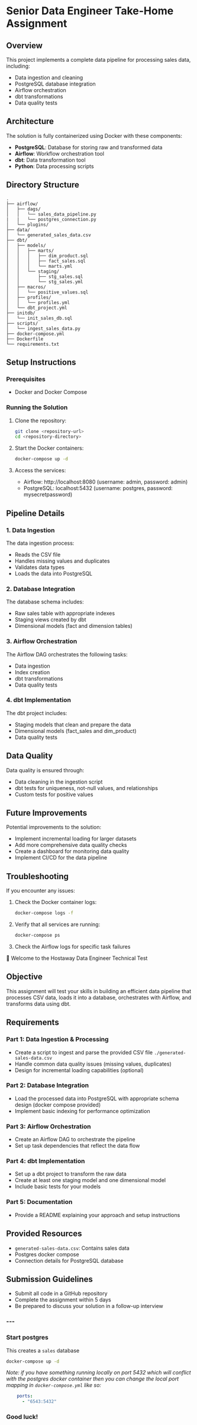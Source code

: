# Senior Data Engineer Take-Home Assignment

## Overview

This project implements a complete data pipeline for processing sales data, including:
- Data ingestion and cleaning
- PostgreSQL database integration
- Airflow orchestration
- dbt transformations
- Data quality tests

## Architecture

The solution is fully containerized using Docker with these components:
- **PostgreSQL**: Database for storing raw and transformed data
- **Airflow**: Workflow orchestration tool
- **dbt**: Data transformation tool
- **Python**: Data processing scripts

## Directory Structure

```
.
├── airflow/
│   ├── dags/
│   │   └── sales_data_pipeline.py
|   |   └── postgres_connection.py
│   └── plugins/
├── data/
│   └── generated_sales_data.csv
├── dbt/
│   ├── models/
│   │   ├── marts/
│   │   │   ├── dim_product.sql
│   │   │   ├── fact_sales.sql
│   │   │   └── marts.yml
│   │   └── staging/
│   │       ├── stg_sales.sql
│   │       └── stg_sales.yml
│   ├── macros/
│   │   └── positive_values.sql
│   ├── profiles/
│   │   └── profiles.yml
│   └── dbt_project.yml
├── initdb/
│   └── init_sales_db.sql
├── scripts/
│   └── ingest_sales_data.py
├── docker-compose.yml
├── Dockerfile
└── requirements.txt
```

## Setup Instructions

### Prerequisites

- Docker and Docker Compose

### Running the Solution

1. Clone the repository:
   ```bash
   git clone <repository-url>
   cd <repository-directory>
   ```

2. Start the Docker containers:
   ```bash
   docker-compose up -d
   ```

3. Access the services:
   - Airflow: http://localhost:8080 (username: admin, password: admin)
   - PostgreSQL: localhost:5432 (username: postgres, password: mysecretpassword)

## Pipeline Details

### 1. Data Ingestion

The data ingestion process:
- Reads the CSV file
- Handles missing values and duplicates
- Validates data types
- Loads the data into PostgreSQL

### 2. Database Integration

The database schema includes:
- Raw sales table with appropriate indexes
- Staging views created by dbt
- Dimensional models (fact and dimension tables)

### 3. Airflow Orchestration

The Airflow DAG orchestrates the following tasks:
- Data ingestion
- Index creation
- dbt transformations
- Data quality tests

### 4. dbt Implementation

The dbt project includes:
- Staging models that clean and prepare the data
- Dimensional models (fact_sales and dim_product)
- Data quality tests

## Data Quality

Data quality is ensured through:
- Data cleaning in the ingestion script
- dbt tests for uniqueness, not-null values, and relationships
- Custom tests for positive values

## Future Improvements

Potential improvements to the solution:
- Implement incremental loading for larger datasets
- Add more comprehensive data quality checks
- Create a dashboard for monitoring data quality
- Implement CI/CD for the data pipeline

## Troubleshooting

If you encounter any issues:
1. Check the Docker container logs:
   ```bash
   docker-compose logs -f
   ```
2. Verify that all services are running:
   ```bash
   docker-compose ps
   ```
3. Check the Airflow logs for specific task failures

👋 Welcome to the Hostaway Data Engineer Technical Test

## Objective
This assignment will test your skills in building an efficient data pipeline that processes CSV data, loads it into a database, orchestrates with Airflow, and transforms data using dbt.

## Requirements

### Part 1: Data Ingestion & Processing
- Create a script to ingest and parse the provided CSV file `./generated-sales-data.csv`
- Handle common data quality issues (missing values, duplicates)
- Design for incremental loading capabilities (optional)

### Part 2: Database Integration
- Load the processed data into PostgreSQL with appropriate schema design (docker compose provided)
- Implement basic indexing for performance optimization

### Part 3: Airflow Orchestration
- Create an Airflow DAG to orchestrate the pipeline
- Set up task dependencies that reflect the data flow

### Part 4: dbt Implementation
- Set up a dbt project to transform the raw data
- Create at least one staging model and one dimensional model
- Include basic tests for your models

### Part 5: Documentation
- Provide a README explaining your approach and setup instructions

## Provided Resources
- `generated-sales-data.csv`: Contains sales data
- Postgres docker compose 
- Connection details for PostgreSQL database

## Submission Guidelines
- Submit all code in a GitHub repository
- Complete the assignment within 5 days
- Be prepared to discuss your solution in a follow-up interview


### ---
### Start postgres
This creates a `sales` database
```bash
docker-compose up -d
```
*Note: if you have something running locally on port 5432 which will conflict with the postgres docker container then you can change the local port mapping in `docker-compose.yml` like so:*
```yaml
    ports:
      - "6543:5432"
``` 

### Good luck!